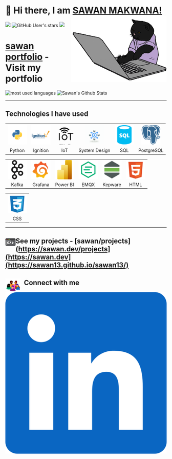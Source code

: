 <div>

# 👋 Hi there, I am <a href="https://sawan.dev/profile">SAWAN MAKWANA!</a> <img align='right' src="https://github.com/sawan13/sawan13/blob/main/github/cat.gif" height="" width="300" alt="coding cat">

</div>

<div>

![](https://img.shields.io/github/followers/sawan13?label=follow&logo=github&style=flat-square)
![GitHub User's stars](https://img.shields.io/github/stars/sawan13?label=%E2%AD%90GitHub%20stars&style=flat-square)
![](https://komarev.com/ghpvc/?username=sawan13&style=flat-square&color=ff69b4)

</div>

# <h1><a href="https://sawan.dev](https://sawan13.github.io/sawan13/">sawan portfolio</a> - Visit my portfolio</h1>

<p align="left">
<img src="https://github-readme-stats.vercel.app/api/top-langs?username=sawan13&show_icons=true&locale=en&layout=compact&theme=radical" alt="most used languages" height=160 />
<img src="https://github-readme-stats.vercel.app/api?username=sawan13&show_icons=true&theme=radical&layout=compact" alt="Sawan's Github Stats" height=160 />
<p>

***

## Technologies I have used

<table>
	<tr align="center">
		<td>
			<img src="https://github.com/sawan13/sawan13/blob/main/github/icons/python.svg" width="60"/>
		</td>
		<td>
			<img src="https://github.com/sawan13/sawan13/blob/main/github/icons/ignition.svg" width="60"/>
		</td>
		<td>
			<img src="https://github.com/sawan13/sawan13/blob/main/github/icons/iot.svg" width="60"/>
		</td>
		<td>
			<img src="https://github.com/sawan13/sawan13/blob/main/github/icons/systemdesign.svg" width="60"/>
		</td>
		<td>
			<img src="https://github.com/sawan13/sawan13/blob/main/github/icons/sql.svg" width="60"/>
		</td>
		<td>
			<img src="https://github.com/sawan13/sawan13/blob/main/github/icons/postgresql.svg" width="60"/>
		</td>
	</tr>
	<tr align="center">
		<td>Python</td>
		<td>Ignition</td>
		<td>IoT</td>
		<td>System Design</td>
		<td>SQL</td>
		<td>PostgreSQL</td>
	</tr>
</table>
<table>
	<tr align="center">
		<td>
			<img src="https://github.com/sawan13/sawan13/blob/main/github/icons/kafka.svg" width="60"/>
		</td>
		<td>
			<img src="https://github.com/sawan13/sawan13/blob/main/github/icons/grafana.svg" width="60"/>
		</td>
		<td>
			<img src="https://github.com/sawan13/sawan13/blob/main/github/icons/powerbi.svg" width="60"/>
		</td>
		<td>
			<img src="https://github.com/sawan13/sawan13/blob/main/github/icons/emqx.svg" width="60"/>
		</td>
		<td>
			<img src="https://github.com/sawan13/sawan13/blob/main/github/icons/kepware.svg" width="60"/>
		</td>
		<td>
			<img src="https://github.com/sawan13/sawan13/blob/main/github/icons/html.svg" width="60"/>
		</td>
	</tr>
	<tr align="center">
		<td>Kafka</td>
		<td>Grafana</td>
		<td>Power BI</td>
		<td>EMQX</td>
		<td>Kepware</td>
		<td>HTML</td>
	</tr>
</table>
<table>
	<tr align="center">
		<td>
			<img src="https://github.com/sawan13/sawan13/blob/main/github/icons/css.svg" width="60"/>
		</td>
	</tr>
	<tr align="center">
		<td>CSS</td>
	</tr>
</table>

---

## <img src="https://github.com/sawan13/sawan/blob/main/github/code.gif" width="32" align="left"> See my projects - [sawan/projects](https://sawan.dev/projects](https://sawan.dev](https://sawan13.github.io/sawan13/)

## <img src="https://github.com/sawan13/sawan/blob/main/github/community.gif" width="48" align="left">&nbsp;&nbsp;Connect with me

<p align="left">
<a href="https://www.linkedin.com/in/sawanmakwana/"><img src="https://github.com/sawan13/sawan13/blob/main/github/icons/linkedin.svg" width
